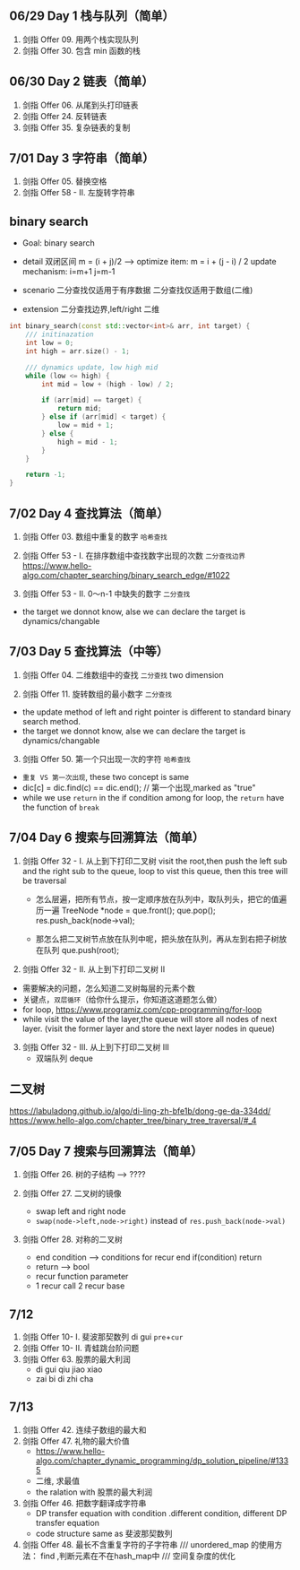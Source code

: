 ## 06/29 **Day 1**  **栈与队列（简单）**
1. 剑指 Offer 09. 用两个栈实现队列
2. 剑指 Offer 30.  包含 min 函数的栈

## 06/30 **Day 2** **链表（简单）**  
1. 剑指 Offer 06. 从尾到头打印链表
2. 剑指 Offer 24. 反转链表
3. 剑指 Offer 35. 复杂链表的复制

## 7/01 **Day 3**  **字符串（简单）**
1. 剑指 Offer 05. 替换空格
2. 剑指 Offer 58 - II. 左旋转字符串

## binary search
* Goal: binary search

* detail
双闭区间
m = (i + j)/2  --> optimize item: m = i + (j - i) / 2
update mechanism: i=m+1 j=m-1

* scenario
二分查找仅适用于有序数据
二分查找仅适用于数组(二维)

* extension
二分查找边界,left/right
二维

```c++ implement
int binary_search(const std::vector<int>& arr, int target) {
    /// initinazation
    int low = 0;
    int high = arr.size() - 1;

    /// dynamics update, low high mid
    while (low <= high) {
        int mid = low + (high - low) / 2;

        if (arr[mid] == target) {
            return mid;
        } else if (arr[mid] < target) {
            low = mid + 1;
        } else {
            high = mid - 1;
        }
    }

    return -1;
}
```

## 7/02 **Day 4**  **查找算法（简单）** 

1. 剑指 Offer 03. 数组中重复的数字
`哈希查找`

2. 剑指 Offer 53 - I. 在排序数组中查找数字出现的次数
`二分查找边界` https://www.hello-algo.com/chapter_searching/binary_search_edge/#1022

3. 剑指 Offer 53 - II. 0～n-1 中缺失的数字
`二分查找`
* the target we donnot know, alse we can declare the target is dynamics/changable

## 7/03 **Day 5**  **查找算法（中等）**
1. 剑指 Offer 04. 二维数组中的查找
`二分查找`
two dimension

2. 剑指 Offer 11. 旋转数组的最小数字
`二分查找`
* the update method of left and right pointer is different to standard binary search method.
* the target we donnot know, alse we can declare the target is dynamics/changable

3. 剑指 Offer 50. 第一个只出现一次的字符
`哈希查找`
* `重复 VS 第一次出现`, these two concept is same
* dic[c] = dic.find(c) == dic.end(); // 第一个出现,marked as "true"
* while we use `return` in the if condition among for loop, the `return` have the function of `break`

## 7/04 **Day 6**   **搜索与回溯算法（简单）**
1. 剑指 Offer 32 - I. 从上到下打印二叉树
visit the root,then push the left sub and the right sub to the queue, loop to vist this queue, then this tree will be traversal
   * 怎么层遍，把所有节点，按一定顺序放在队列中，取队列头，把它的值遍历一遍
               TreeNode *node = que.front();
               que.pop();
               res.push_back(node->val);

   * 那怎么把二叉树节点放在队列中呢，把头放在队列，再从左到右把子树放在队列
     que.push(root);
2. 剑指 Offer 32 - II. 从上到下打印二叉树 II
  * 需要解决的问题，怎么知道二叉树每层的元素个数
  * 关键点，`双层循环`（给你什么提示，你知道这道题怎么做）
  * for loop, https://www.programiz.com/cpp-programming/for-loop
  * while visit the value of the layer,the queue will store all nodes of next layer. (visit the former layer and store the next layer nodes in queue)

3. 剑指 Offer 32 - III. 从上到下打印二叉树 III
   * 双端队列 deque

## 二叉树
https://labuladong.github.io/algo/di-ling-zh-bfe1b/dong-ge-da-334dd/
https://www.hello-algo.com/chapter_tree/binary_tree_traversal/#_4

## 7/05 **Day 7**   **搜索与回溯算法（简单）** 
1. 剑指 Offer 26. 树的子结构 --> ????
    
2. 剑指 Offer 27. 二叉树的镜像
    * swap left and right node
    * `swap(node->left,node->right)` instead of `res.push_back(node->val)`
3. 剑指 Offer 28. 对称的二叉树
    * end condition --> conditions for recur end 
    if(condition) return
    * return --> bool
    * recur function parameter
    * 1 recur call 2 recur base

## 7/12
1. 剑指 Offer 10- I. 斐波那契数列
di gui `pre`+`cur`
2. 剑指 Offer 10- II. 青蛙跳台阶问题
3. 剑指 Offer 63. 股票的最大利润
    * di gui qiu jiao xiao
    * zai bi di zhi cha

## 7/13
1. 剑指 Offer 42. 连续子数组的最大和
2. 剑指 Offer 47. 礼物的最大价值
    * https://www.hello-algo.com/chapter_dynamic_programming/dp_solution_pipeline/#1335
    * 二维, 求最值
    * the ralation with 股票的最大利润
3. 剑指 Offer 46. 把数字翻译成字符串
    * DP transfer equation with condition .different condition, 
    different DP transfer equation 
    * code structure same as 斐波那契数列
4. 剑指 Offer 48. 最长不含重复字符的子字符串
/// unordered_map 的使用方法： find ,判断元素在不在hash_map中
/// 空间复杂度的优化
